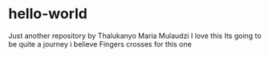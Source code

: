 # hello-world
Just another repository by Thalukanyo Maria Mulaudzi
I love this 
Its going to be quite a journey i believe
Fingers crosses for this one
